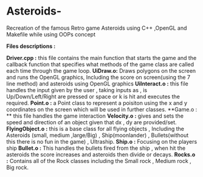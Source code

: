 # Asteroids-
Recreation of the famous Retro game Asteroids using C++ ,OpenGL and Makefile while using OOPs concept

**Files descriptions :**

**Driver.cpp :** this file contains the main function that starts the game and the callback function that specifies what methods of the game class are called each time through the game loop.
**UiDraw.o:** Draws polygons on the screen and runs the OpenGL graphics, Including the score on screen(using the 7 line method) and asteroids using OpenGL graphics
**UiInteract.o :** this file handles the input given by the user , taking inputs as , is Up/Down/Left/Right are pressed or space or k is hit and executes the required.
**Point.o :** a Point class to represent a poisiton using the x and y coordinates on the screen which will be used in further classes.
**Game.o : ** this file handles the game interaction
**Velocity.o :** gives and sets the speed and direction of an object given that dx , dy are provided/set.
**FlyingObject.o :** this is a base class for all flying objects , Including the Asteroids (small, medium ,large/Big) , Ship(moonlander) , Bullets(without this there is no fun in the game) , Ultraship.
**Ship.o :** Focusing on the players ship
**Bullet.o :** This handles the bullets fired from the ship , when hit the asteroids the score increases and asteroids then divide or decays.
**Rocks.o :** Contains all of the Rock classes including the Small rock , Medium rock , Big rock.
